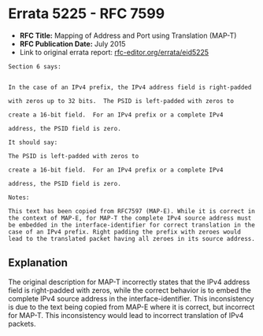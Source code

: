 # Errata 5225 - RFC 7599

- **RFC Title:** Mapping of Address and Port using Translation (MAP-T)
- **RFC Publication Date:** July 2015
- Link to original errata report: [rfc-editor.org/errata/eid5225](https://www.rfc-editor.org/errata/eid5225)

```
Section 6 says:


In the case of an IPv4 prefix, the IPv4 address field is right-padded
with zeros up to 32 bits.  The PSID is left-padded with zeros to
create a 16-bit field.  For an IPv4 prefix or a complete IPv4
address, the PSID field is zero.

It should say:

The PSID is left-padded with zeros to
create a 16-bit field.  For an IPv4 prefix or a complete IPv4
address, the PSID field is zero.

Notes:

This text has been copied from RFC7597 (MAP-E). While it is correct in the context of MAP-E, for MAP-T the complete IPv4 source address must be embedded in the interface-identifier for correct translation in the case of an IPv4 prefix. Right padding the prefix with zeroes would lead to the translated packet having all zeroes in its source address.
```

## Explanation

The original description for MAP-T incorrectly states that the IPv4 address field is right-padded with zeros, while the correct behavior is to embed the complete IPv4 source address in the interface-identifier. This inconsistency is due to the text being copied from MAP-E where it is correct, but incorrect for MAP-T.  This inconsistency would lead to incorrect translation of IPv4 packets.
